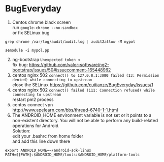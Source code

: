 # BugEveryday

1. Centos chrome black screen    
  run `google-chrome --no-sandbox`    
  or fix SELinux bug    
  ```
  grep chrome /var/log/audit/audit.log | audit2allow -M mypol
  
  semodule -i mypol.pp
  ```
2.   ng-bootstrap `Unexpected token <`   
fix bug:  https://github.com/valor-software/ng2-bootstrap/issues/50#issuecomment-165448962
3.   centos nginx 502  `connect() to 127.0.0.1:3000 failed (13: Permission denied) while connecting to upstream`   
   close the SELinux   https://github.com/cuitianze/BugEveryday/issues/1
4.   centos nginx 502 `connect() failed (111: Connection refused) while connecting to upstream`   
   restart pm2 process
5. centos connect vpn    
    http://www.apelearn.com/bbs/thread-6740-1-1.html
6. The ANDROID_HOME environment variable is not set or it points to a non-existent directory. You will not be able to perform any build-related operations for Android.     
   Solution:   
    edit your .bashrc from home folder  
    and add this line down there   
```
export ANDROID_HOME=~/android-sdk-linux   
PATH=${PATH}:$ANDROID_HOME/tools:$ANDROID_HOME/platform-tools
```
